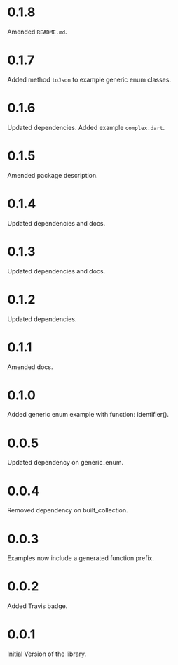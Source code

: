 # 0.1.8

Amended `README.md`.

# 0.1.7

Added method `toJson` to example generic enum classes.

# 0.1.6

Updated dependencies. Added example `complex.dart`.

# 0.1.5

Amended package description.

# 0.1.4

Updated dependencies and docs.

# 0.1.3

Updated dependencies and docs.

# 0.1.2

Updated dependencies.

# 0.1.1

Amended docs.

# 0.1.0

Added generic enum example with function: identifier().

# 0.0.5

Updated dependency on generic_enum.

# 0.0.4

Removed dependency on built_collection.

# 0.0.3

Examples now include a generated function prefix.

# 0.0.2

Added Travis badge.

# 0.0.1

Initial Version of the library.